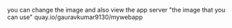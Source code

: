 you can change the image and also view the app server
"the image that you can use"
quay.io/gauravkumar9130/mywebapp
